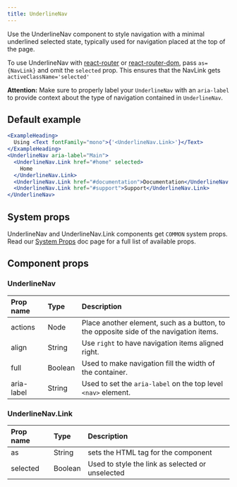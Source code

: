 ```yaml
---
title: UnderlineNav
---
```


Use the UnderlineNav component to style navigation with a minimal underlined selected state, typically used for navigation placed at the top of the page.

To use UnderlineNav with [react-router](https://github.com/ReactTraining/react-router) or
[react-router-dom](https://www.npmjs.com/package/react-router-dom), pass
```as={NavLink}``` and omit the ```selected``` prop.
This ensures that the NavLink gets ```activeClassName='selected'```

**Attention:** Make sure to properly label your `UnderlineNav` with an `aria-label` to provide context about the type of navigation contained in `UnderlineNav`.

## Default example

```.jsx
<ExampleHeading>
  Using <Text fontFamily="mono">{'<UnderlineNav.Link>'}</Text>
</ExampleHeading>
<UnderlineNav aria-label="Main">
  <UnderlineNav.Link href="#home" selected>
    Home
  </UnderlineNav.Link>
  <UnderlineNav.Link href="#documentation">Documentation</UnderlineNav.Link>
  <UnderlineNav.Link href="#support">Support</UnderlineNav.Link>
</UnderlineNav>
```

## System props

UnderlineNav and UnderlineNav.Link components get `COMMON` system props. Read our [System Props](/components/docs/system-props) doc page for a full list of available props.


## Component props

### UnderlineNav
| Prop name | Type | Description |
| :- | :- | :- |
| actions | Node | Place another element, such as a button, to the opposite side of the navigation items.|
| align | String | Use `right` to have navigation items aligned right. |
| full | Boolean | Used to make navigation fill the width of the container. |
| aria-label | String | Used to set the `aria-label` on the top level `<nav>` element. |

### UnderlineNav.Link
| Prop name | Type | Description |
| :- | :- | :- |
| as | String | sets the HTML tag for the component|
| selected | Boolean | Used to style the link as selected or unselected |
